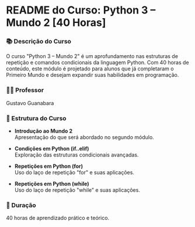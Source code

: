 # README do Curso: Python 3 – Mundo 2 [40 Horas]

### 📚 Descrição do Curso
O curso "Python 3 – Mundo 2" é um aprofundamento nas estruturas de repetição e comandos condicionais da linguagem Python. Com 40 horas de conteúdo, este módulo é projetado para alunos que já completaram o Primeiro Mundo e desejam expandir suas habilidades em programação.

### 👨‍🏫 Professor
Gustavo Guanabara

### 🎯 Estrutura do Curso
- **Introdução ao Mundo 2**  
  Apresentação do que será abordado no segundo módulo.

- **Condições em Python (if..elif)**  
  Exploração das estruturas condicionais avançadas.

- **Repetições em Python (for)**  
  Uso do laço de repetição "for" e suas aplicações.

- **Repetições em Python (while)**  
  Uso do laço de repetição "while" e suas aplicações.

### 📅 Duração
40 horas de aprendizado prático e teórico.
